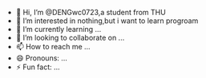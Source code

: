 - 👋 Hi, I’m @DENGwc0723,a student from THU
- 👀 I’m interested in nothing,but i want to learn progroam
- 🌱 I’m currently learning ...
- 💞️ I’m looking to collaborate on ...
- 📫 How to reach me ...
- 😄 Pronouns: ...
- ⚡ Fun fact: ...

<!---
DENGwc0723/DENGwc0723 is a ✨ special ✨ repository because its `README.md` (this file) appears on your GitHub profile.
You can click the Preview link to take a look at your changes.
--->
